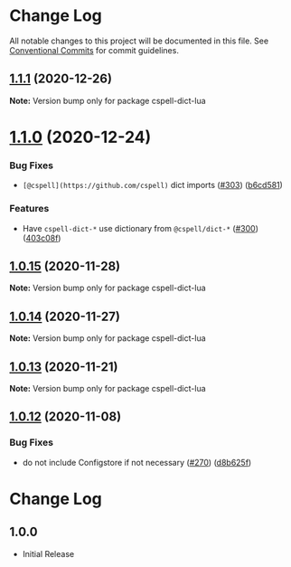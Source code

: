 # Change Log

All notable changes to this project will be documented in this file.
See [Conventional Commits](https://conventionalcommits.org) for commit guidelines.

## [1.1.1](https://github.com/streetsidesoftware/cspell-dicts/compare/cspell-dict-lua@1.1.0...cspell-dict-lua@1.1.1) (2020-12-26)

**Note:** Version bump only for package cspell-dict-lua





# [1.1.0](https://github.com/streetsidesoftware/cspell-dicts/compare/cspell-dict-lua@1.0.15...cspell-dict-lua@1.1.0) (2020-12-24)


### Bug Fixes

* `[@cspell](https://github.com/cspell)` dict imports ([#303](https://github.com/streetsidesoftware/cspell-dicts/issues/303)) ([b6cd581](https://github.com/streetsidesoftware/cspell-dicts/commit/b6cd58114caa8752fba69522e6b740a4be74dd6e))


### Features

* Have `cspell-dict-*` use dictionary from `@cspell/dict-*` ([#300](https://github.com/streetsidesoftware/cspell-dicts/issues/300)) ([403c08f](https://github.com/streetsidesoftware/cspell-dicts/commit/403c08fbd1d11a083f586e591b87ef9a47f71944))





## [1.0.15](https://github.com/streetsidesoftware/cspell-dicts/compare/cspell-dict-lua@1.0.14...cspell-dict-lua@1.0.15) (2020-11-28)

**Note:** Version bump only for package cspell-dict-lua





## [1.0.14](https://github.com/streetsidesoftware/cspell-dicts/compare/cspell-dict-lua@1.0.13...cspell-dict-lua@1.0.14) (2020-11-27)

**Note:** Version bump only for package cspell-dict-lua





## [1.0.13](https://github.com/streetsidesoftware/cspell-dicts/compare/cspell-dict-lua@1.0.12...cspell-dict-lua@1.0.13) (2020-11-21)

**Note:** Version bump only for package cspell-dict-lua

## [1.0.12](https://github.com/streetsidesoftware/cspell-dicts/compare/cspell-dict-lua@1.0.11...cspell-dict-lua@1.0.12) (2020-11-08)

### Bug Fixes

- do not include Configstore if not necessary ([#270](https://github.com/streetsidesoftware/cspell-dicts/issues/270)) ([d8b625f](https://github.com/streetsidesoftware/cspell-dicts/commit/d8b625f2f42d5cc6c4a9390216ac1e5037886e44))

# Change Log

## 1.0.0

- Initial Release
